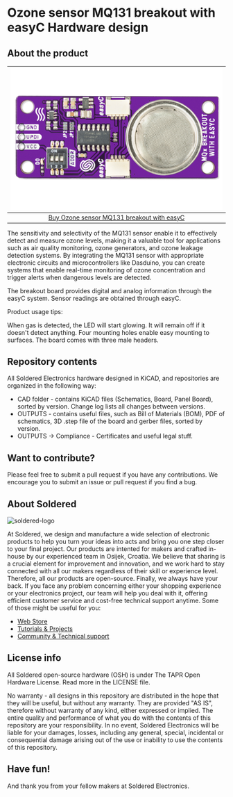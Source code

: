 # Ozone sensor MQ131 breakout with easyC Hardware design

## About the product

| ![Ozone sensor MQ131 breakout with easyC](https://github.com/SolderedElectronics/Ozone-sensor-MQ131-breakout-with-easyC-hardware-design/blob/main/OUTPUTS/V1.1.1/333124.jpg?raw=true) |
| :----------------------------------------------------------: |
|      [Buy Ozone sensor MQ131 breakout with easyC](https://www.solde.red/333124)      |

The sensitivity and selectivity of the MQ131 sensor enable it to effectively detect and measure ozone levels, making it a valuable tool for applications such as air quality monitoring, ozone generators, and ozone leakage detection systems. By integrating the MQ131 sensor with appropriate electronic circuits and microcontrollers like Dasduino, you can create systems that enable real-time monitoring of ozone concentration and trigger alerts when dangerous levels are detected.

The breakout board provides digital and analog information through the easyC system. Sensor readings are obtained through easyC.



Product usage tips:


When gas is detected, the LED will start glowing. It will remain off if it doesn't detect anything. Four mounting holes enable easy mounting to surfaces. The board comes with three male headers.

## Repository contents

All Soldered Electronics hardware designed in KiCAD, and repositories are organized in the following way:

- CAD folder - contains KiCAD files (Schematics, Board, Panel Board), sorted by version. Change log lists all changes between versions.
- OUTPUTS - contains useful files, such as Bill of Materials (BOM), PDF of schematics, 3D .step file of the board and gerber files, sorted by version. 
- OUTPUTS -> Compliance - Certificates and useful legal stuff. 

## Want to contribute?

Please feel free to submit a pull request if you have any contributions. We encourage you to submit an issue or pull request if you find a bug. 

## About Soldered

<img src="https://raw.githubusercontent.com/e-radionicacom/Soldered-Generic-Arduino-Library/dev/extras/Soldered-logo-color.png" alt="soldered-logo" width="500"/>

At Soldered, we design and manufacture a wide selection of electronic products to help you turn your ideas into acts and bring you one step closer to your final project. Our products are intented for makers and crafted in-house by our experienced team in Osijek, Croatia. We believe that sharing is a crucial element for improvement and innovation, and we work hard to stay connected with all our makers regardless of their skill or experience level. Therefore, all our products are open-source. Finally, we always have your back. If you face any problem concerning either your shopping experience or your electronics project, our team will help you deal with it, offering efficient customer service and cost-free technical support anytime. Some of those might be useful for you:

- [Web Store](https://www.soldered.com/shop)
- [Tutorials & Projects](https://soldered.com/learn)
- [Community & Technical support](https://soldered.com/community)

## License info

All Soldered open-source hardware (OSH) is under The TAPR Open Hardware License. Read more in the LICENSE file. 

No warranty - all designs in this repository are distributed in the hope that they will be useful, but without any warranty. They are provided "AS IS", therefore without warranty of any kind, either expressed or implied. The entire quality and performance of what you do with the contents of this repository are your responsibility. In no event, Soldered Electronics will be liable for your damages, losses, including any general, special, incidental or consequential damage arising out of the use or inability to use the contents of this repository. 

## Have fun! 
And thank you from your fellow makers at Soldered Electronics.